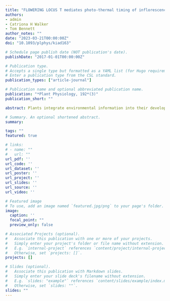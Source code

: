 ```yaml
---
title: "FLOWERING LOCUS T mediates photo-thermal timing of inflorescence meristem arrest in Arabidopsis thaliana"
authors:
- admin
- Catriona H Walker
- Tom Bennett
author_notes: ""
date: "2023-03-21T00:00:00Z"
doi: "10.1093/plphys/kiad163"

# Schedule page publish date (NOT publication's date).
publishDate: "2017-01-01T00:00:00Z"

# Publication type.
# Accepts a single type but formatted as a YAML list (for Hugo requirements).
# Enter a publication type from the CSL standard.
publication_types: ["article-journal"]

# Publication name and optional abbreviated publication name.
publication: "*Plant Physiology, 192*(3)"
publication_short: ""

abstract: Plants integrate environmental information into their developmental program throughout their lifetime. Light and temperature are particularly critical cues for plants to correctly time developmental transitions. Here, we investigated the role of photo-thermal cues in the regulation of the end-of-flowering developmental transition in the model plant Arabidopsis (Arabidopsis thaliana). We found that increased day length and higher temperature during flowering promote earlier inflorescence arrest by accelerating the rate at which the inflorescence meristem (IM) initiates floral primordia. Specifically, we show that plants arrest at a photo-thermal threshold and demonstrate that this photo-thermally mediated arrest is mediated by the floral integrator FLOWERING LOCUS T (FT), a known activator of flowering. FT expression increased over the duration of flowering, peaking during IM arrest, and we show that this is necessary and sufficient for photo-thermally induced arrest. Our data demonstrate the role of light and temperature, through FT, as key regulators of end-of-flowering. Overall, our results have important implications for understanding and modulating the flowering duration of crop species in changing light and temperature conditions in a warming global climate.

# Summary. An optional shortened abstract.
summary: 

tags: ""
featured: true

# links:
# - name: ""
#   url: ""
url_pdf: ''
url_code: ''
url_dataset: ''
url_poster: ''
url_project: ''
url_slides: ''
url_source: ''
url_video: ''

# Featured image
# To use, add an image named `featured.jpg/png` to your page's folder. 
image:
  caption: ''
  focal_point: ""
  preview_only: false

# Associated Projects (optional).
#   Associate this publication with one or more of your projects.
#   Simply enter your project's folder or file name without extension.
#   E.g. `internal-project` references `content/project/internal-project/index.md`.
#   Otherwise, set `projects: []`.
projects: []

# Slides (optional).
#   Associate this publication with Markdown slides.
#   Simply enter your slide deck's filename without extension.
#   E.g. `slides: "example"` references `content/slides/example/index.md`.
#   Otherwise, set `slides: ""`.
slides: ""
---
```

